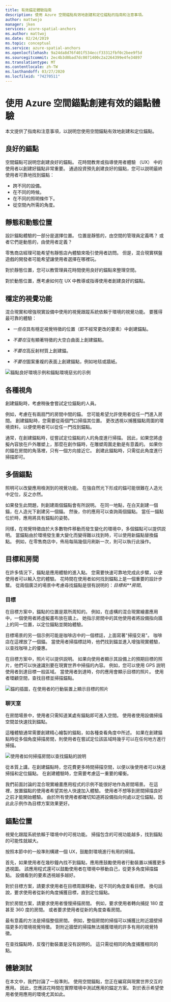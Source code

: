 ```yaml
---
title: 有效錨定體驗指南
description: 使用 Azure 空間錨點有效地創建和定位錨點的指南和注意事項。
author: mattwojo
manager: jken
services: azure-spatial-anchors
ms.author: mattwoj
ms.date: 02/24/2019
ms.topic: conceptual
ms.service: azure-spatial-anchors
ms.openlocfilehash: 9a24da8d76f401f534eccf33312fbf0c2bee9f5d
ms.sourcegitcommit: 2ec4b3d0bad7dc0071400c2a2264399e4fe34897
ms.translationtype: MT
ms.contentlocale: zh-TW
ms.lasthandoff: 03/27/2020
ms.locfileid: "74270511"
---
```

# <a name="create-an-effective-anchor-experience-by-using-azure-spatial-anchors"></a>使用 Azure 空間錨點創建有效的錨點體驗

本文提供了指南和注意事項，以説明您使用空間錨點有效地創建和定位錨點。

## <a name="good-anchors"></a>良好的錨點

空間錨點可説明您創建良好的錨點。 花時間教育或指導使用者體驗 （UX） 中的使用者以創建好錨點非常重要。 通過投資預先創建良好的錨點，您可以説明最終使用者可靠地找到錨點：

- 跨不同的設備。
- 在不同的時候。
- 在不同的照明條件下。
- 從空間內所需的角度。

## <a name="static-and-dynamic-locations"></a>靜態和動態位置

設計錨點體驗的一部分是選擇位置。 位置是靜態的，由空間的管理員定義嗎？ 或者它們是動態的，由使用者定義？

零售商店經理可能希望有靜態店內體驗來吸引使用者訪問。 但是，混合現實棋盤遊戲的開發者可能希望讓使用者選擇在哪裡玩。

對於靜態位置，您可以教管理員花時間使用良好的錨點來整理空間。

對於動態位置，應考慮如何在 UX 中教導或指導使用者創建良好的錨點。

## <a name="stable-visual-features"></a>穩定的視覺功能

混合現實和增強現實設備中使用的視覺跟蹤系統依賴于環境的視覺功能。 要獲得最可靠的體驗：

- *一些在*具有穩定視覺特徵的位置（即不經常更改的要素）中創建錨點。

- *不要在*沒有顯著特徵的大空白曲面上創建錨點。

- *不要在*高反射材質上創建錨。

- *不要在*圖案重複的表面上創建錨點，例如地毯或牆紙。

![錨點良好環境示例和錨點環境惡劣的示例](./media/stable-visual.png)

## <a name="various-viewing-perspectives"></a>各種視角

創建錨點時，考慮稍後會嘗試定位錨點的人員。

例如，考慮在有兩扇門的房間中間的錨。 您可能希望允許使用者從任一門進入房間。 創建錨點時，您需要從兩個門口掃描其位置。 更改透視以捕獲錨點周圍的環境資料，以便使用者可以從任一門找到錨點。

通常，在創建錨點時，從嘗試定位錨點的人的角度進行掃描。 因此，如果您將虛擬內容放在戶外雕塑上，那麼在創作錨時，在雕塑周圍走動是有意義的。 如果你的錨在房間的角落裡，只有一個方向接近它。 創建此錨點時，只需從此角度進行掃描即可。

## <a name="multiple-anchors"></a>多個錨點

照明可以改變應用檢測到的視覺功能。 在強自然光下形成的錨可能很難在人造光中定位，反之亦然。

如果發生此問題，則創建兩個錨點會有所説明。 在同一地點，在白天創建一個錨，在人造光下創建另一個錨。 然後，你的應用可以查詢兩個錨點。 當任一錨點位於時，應用將具有錨點的姿勢。

同樣，在視覺特徵由於大多數物件移動而發生變化的環境中，多個錨點可以提供説明。 當錨點由於環境發生重大變化而變得難以找到時，可以使用新錨點替換錨點。 例如，在零售商店中，佈局每隔幾個月刷新一次，則可以執行此操作。

## <a name="targets-and-rooms"></a>目標和房間

在許多情況下，錨點是應用體驗的進入點。 您需要快速可靠地完成此步驟，以便使用者可以輸入您的體驗。 花時間在使用者如何找到錨點上是一個重要的設計步驟。 從兩個廣泛的場景中考慮尋找錨點是很有説明的：*目標和**房間*。

### <a name="targets"></a>目標

在目標方案中，錨點的位置是眾所周知的。 例如，在虛構的混合現實繪畫應用中，一個使用者將虛擬畫布放在牆上。 她指示房間中的其他使用者將設備指向牆上的同一位置，以定位錨點並開始體驗。

目標場景的另一個示例可能是咖啡店中的一個標誌，上面寫著"掃描交易"。 咖啡店在這裡放了一個錨。 當使用者掃描標誌時，他們找到錨並進入增強現實體驗，以查找咖啡上的優惠。

在目標方案中，照片可以提供説明。 如果向使用者顯示其設備上的預期目標的照片，他們可以快速識別要在現實世界中掃描的內容。 例如，您可以使用 GPS 説明使用者到達目標一般區域。 當使用者到達時，你的應用會顯示目標的照片。 使用者環顧空間，查找目標並掃描錨點。

![錨的插圖，在使用者的行動裝置上顯示目標的照片](./media/start-here-edit.png)

### <a name="rooms"></a>聊天室

在房間場景中，使用者只需知道某處有錨點即可進入空間。 使用者使用設備掃描空間並快速找到錨點。

這種體驗通常需要創建精心繪製的錨點，如各種查看角度中所述。 如果在創建錨點時從多個角度掃描房間，則使用者在嘗試定位該區域時幾乎可以在任何地方進行掃描。

![使用者如何掃描房間以查找錨點的說明](./media/scan-room.png)

從本質上講，在創建錨點時，您花費更多時間掃描空間，以便以後使用者可以快速掃描和定位錨點。 在創建體驗時，您需要考慮這一重要的權衡。

我們前面討論的混合現實繪畫應用程式的示例不能很好地作為房間場景。 在這裡，放置錨點的使用者希望其他人快速加入體驗。 使用者不想等到房間掃描良好之前才能開始體驗。 由於所有使用者都確切知道將設備指向何處以定位錨點，因此此示例作為目標方案效果更好。

## <a name="anchor-location"></a>錨點位置

視覺化跟蹤系統依賴于環境中的可視功能。 掃描包含的可視功能越多，找到錨點的可能性就越大。

按照本節中的一般準則構建一個 UX，鼓勵對環境進行有用的掃描。

首先，如果使用者在幾秒鐘內找不到錨點，應用應鼓勵使用者行動裝置以捕獲更多透視圖。 該應用程式還可以鼓勵使用者在環境中移動自己，從更多角度掃描錨點。 設備看到的要素透視越多越好。

對於目標方案，請要求使用者在目標周圍移動，從不同的角度查看目標。 換句話說，要求使用者從新的角度捕獲目標，直到定位錨點。

對於房間方案，請要求使用者慢慢掃描房間。 例如，要求使用者轉向捕捉 180 度甚至 360 度的房間。 或者要求使用者從新的角度查看房間。

最有意義的方法是掃描整個房間。 例如，整個房間的掃描可以捕獲比附近牆壁掃描更多的環境視覺特徵。 對附近牆壁的掃描無法捕獲環境的許多有用的視覺特徵。

在查找錨點時，反復行動裝置是沒有説明的。 這只需從相同的角度捕獲相同的點。

## <a name="experience-tests"></a>體驗測試

在本文中，我們討論了一般準則。 使用空間錨點，您正在編寫與現實世界交互的應用。 因此，您應該花時間在實際環境中測試應用的錨定方案。 對於表示希望使用者使用應用的環境尤其如此。
